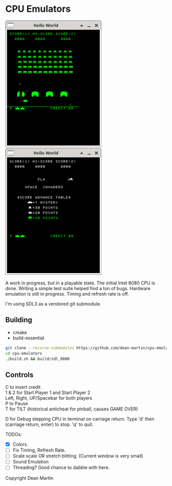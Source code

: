 # CPU Emulators

![attractdemo](/screens/attractscreen.png)
![flipped_y](/screens/flipped_y.png)

A work in progress, but in a playable state. The initial Intel 8080 CPU is done.
Writing a simple test suite helped find a ton of bugs. Hardware emulation is
still in progress. Timing and refresh rate is off.

I'm using SDL3 as a vendored git submodule.

## Building
- cmake
- build-essential

```bash
git clone --recurse-submodules https://github.com/dean-martin/cpu-emulators
cd cpu-emulators
./build.sh && build/sdl_8080
```

## Controls
C to insert credit  
1 & 2 for Start Player 1 and Start Player 2  
Left, Right, UP/Spacebar for both players  
P to Pause  
T for TILT (historical anticheat for pinball, causes GAME OVER)  


D for Debug stepping CPU in terminal on carriage return. Type 'd' then <CR>
(carriage return, enter) to stop. 'q' to quit.

TODOs:
- [X] Colors.
- [ ] Fix Timing, Refresh Rate.
- [ ] Scale scale OR stretch blitting. (Current window is very small)
- [ ] Sound Emulation
- [ ] Threading? Good chance to dabble with here.

Copyright Dean Martin
